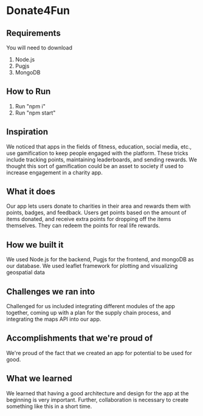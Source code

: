 # Donate4Fun

## Requirements
You will need to download
1) Node.js
2) Pugjs
3) MongoDB

## How to Run
1) Run "npm i"
2) Run "npm start"

## Inspiration
We noticed that apps in the fields of fitness, education, social media, etc., use gamification to keep people engaged with the platform. These tricks include tracking points, maintaining leaderboards, and sending rewards. We thought this sort of gamification could be an asset to society if used to increase engagement in a charity app.

## What it does
Our app lets users donate to charities in their area and rewards them with points, badges, and feedback. Users get points based on the amount of items donated, and receive extra points for dropping off the items themselves. They can redeem the points for real life rewards.

## How we built it
We used Node.js for the backend, Pugjs for the frontend, and mongoDB as our database. We used leaflet framework for plotting and visualizing geospatial data

## Challenges we ran into
Challenged for us included integrating different modules of the app together, coming up with a plan for the supply chain process, and integrating the maps API into our app.

## Accomplishments that we're proud of
We're proud of the fact that we created an app for potential to be used for good.

## What we learned
We learned that having a good architecture and design for the app at the beginning is very important. Further, collaboration is necessary to create something like this in a short time.
